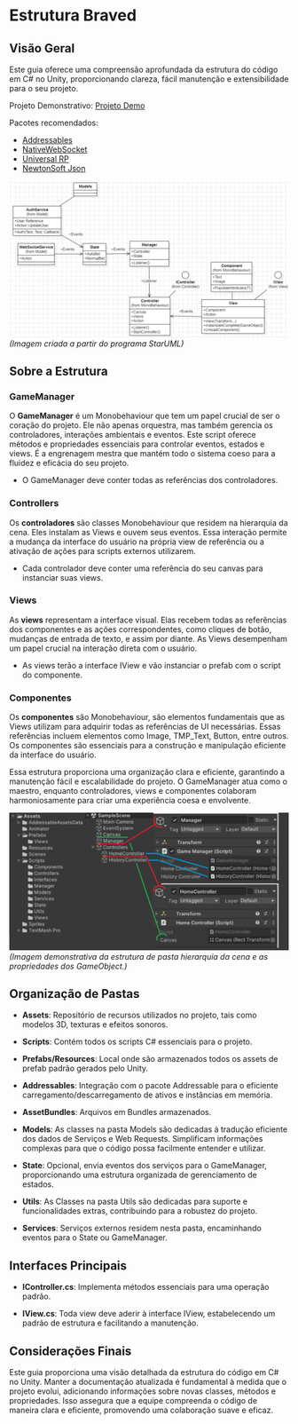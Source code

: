 # Estrutura Braved

## Visão Geral

Este guia oferece uma compreensão aprofundada da estrutura do código em C# no Unity, proporcionando clareza, fácil manutenção e extensibilidade para o seu projeto.

Projeto Demonstrativo: [Projeto Demo](https://github.com/valdecidanilo/Struct-Braved)

Pacotes recomendados:

- [Addressables](https://docs.unity3d.com/Manual/com.unity.addressables.html)
- [NativeWebSocket](https://github.com/endel/NativeWebSocket.git#upm)
- [Universal RP](https://docs.unity3d.com/Packages/com.unity.render-pipelines.universal@17.0/manual/index.html)
- [NewtonSoft Json](https://github.com/applejag/Newtonsoft.Json-for-Unity/wiki/Install-official-via-UPM)

![UML da estrutura](https://github.com/valdecidanilo/Struct-Braved/blob/main/blob/struct.png?raw=true)
*(Imagem criada a partir do programa StarUML)*

## Sobre a Estrutura

### GameManager

O **GameManager** é um Monobehaviour que tem um papel crucial de ser o coração do projeto. Ele não apenas orquestra, mas também gerencia os controladores, interações ambientais e eventos. Este script oferece métodos e propriedades essenciais para controlar eventos, estados e views. É a engrenagem mestra que mantém todo o sistema coeso para a fluidez e eficácia do seu projeto. 
- O GameManager deve conter todas as referências dos controladores.

### Controllers

Os **controladores** são classes Monobehaviour que residem na hierarquia da cena. Eles instalam as Views e ouvem seus eventos. Essa interação permite a mudança da interface do usuário na própria view de referência ou a ativação de ações para scripts externos utilizarem. 
- Cada controlador deve conter uma referência do seu canvas para instanciar suas views.

### Views

As **views** representam a interface visual. Elas recebem todas as referências dos componentes e as ações correspondentes, como cliques de botão, mudanças de entrada de texto, e assim por diante. As Views desempenham um papel crucial na interação direta com o usuário. 
- As views terão a interface IView e vão instanciar o prefab com o script do componente.

### Componentes

Os **componentes** são Monobehaviour, são elementos fundamentais que as Views utilizam para adquirir todas as referências de UI necessárias. Essas referências incluem elementos como Image, TMP_Text, Button, entre outros. Os componentes são essenciais para a construção e manipulação eficiente da interface do usuário.

Essa estrutura proporciona uma organização clara e eficiente, garantindo a manutenção fácil e escalabilidade do projeto. O GameManager atua como o maestro, enquanto controladores, views e componentes colaboram harmoniosamente para criar uma experiência coesa e envolvente.

![Hierarquia da estruturação](https://github.com/valdecidanilo/Struct-Braved/blob/main/blob/hierarchy.png?raw=true)
*(Imagem demonstrativa da estrutura de pasta hierarquia da cena e as propriedades dos GameObject.)*

## Organização de Pastas

- **Assets**: Repositório de recursos utilizados no projeto, tais como modelos 3D, texturas e efeitos sonoros.
  
- **Scripts**: Contém todos os scripts C# essenciais para o projeto.
  
- **Prefabs/Resources**: Local onde são armazenados todos os assets de prefab padrão gerados pelo Unity.
  
- **Addressables**: Integração com o pacote Addressable para o eficiente carregamento/descarregamento de ativos e instâncias em memória.

- **AssetBundles**: Arquivos em Bundles armazenados.
  
- **Models**: As classes na pasta Models são dedicadas à tradução eficiente dos dados de Serviços e Web Requests. Simplificam informações complexas para que o código possa facilmente entender e utilizar.
  
- **State**: Opcional, envia eventos dos serviços para o GameManager, proporcionando uma estrutura organizada de gerenciamento de estados.
  
- **Utils**: As Classes na pasta Utils são dedicadas para suporte e funcionalidades extras, contribuindo para a robustez do projeto.
  
- **Services**: Serviços externos residem nesta pasta, encaminhando eventos para o State ou GameManager.

## Interfaces Principais

- **IController.cs**: Implementa métodos essenciais para uma operação padrão.

- **IView.cs**: Toda view deve aderir à interface IView, estabelecendo um padrão de estrutura e facilitando a manutenção.

## Considerações Finais

Este guia proporciona uma visão detalhada da estrutura do código em C# no Unity. Manter a documentação atualizada é fundamental à medida que o projeto evolui, adicionando informações sobre novas classes, métodos e propriedades. Isso assegura que a equipe compreenda o código de maneira clara e eficiente, promovendo uma colaboração suave e eficaz.
